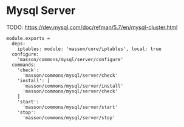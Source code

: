 
# Mysql Server

TODO: https://dev.mysql.com/doc/refman/5.7/en/mysql-cluster.html

    module.exports =
      deps:
        iptables: module: 'masson/core/iptables', local: true
      configure:
        'masson/commons/mysql/server/configure'
      commands:
        'check':
          'masson/commons/mysql/server/check'
        'install': [
          'masson/commons/mysql/server/install'
          'masson/commons/mysql/server/check'
        ]
        'start':
          'masson/commons/mysql/server/start'
        'stop':
          'masson/commons/mysql/server/stop'

